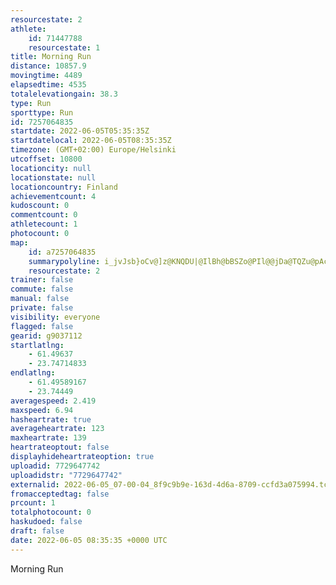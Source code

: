```yaml
---
resourcestate: 2
athlete:
    id: 71447788
    resourcestate: 1
title: Morning Run
distance: 10857.9
movingtime: 4489
elapsedtime: 4535
totalelevationgain: 38.3
type: Run
sporttype: Run
id: 7257064835
startdate: 2022-06-05T05:35:35Z
startdatelocal: 2022-06-05T08:35:35Z
timezone: (GMT+02:00) Europe/Helsinki
utcoffset: 10800
locationcity: null
locationstate: null
locationcountry: Finland
achievementcount: 4
kudoscount: 0
commentcount: 0
athletecount: 1
photocount: 0
map:
    id: a7257064835
    summarypolyline: i_jvJsb}oCv@]z@KNQDU|@IlBh@bBSZo@PIl@@jDa@TQZu@pAcAXC\UzAQ`Bg@lADVWVw@Da@Q{EAy@DyBGw@SkAJw@L_@NmC?_DKaDQeBDWPc@F_AOwB[k@u@QaC\DI{ATEQ@iAKa@g@_@q@M{AqAgA_@_Aw@e@kAaAaFUYiBw@k@w@UgAK}BMyF@oAGcCa@aIf@g@dAg@\]d@@j@^h@f@Zd@d@lAf@tG@`BRlC\~IT~@LlAp@rBfAjAdAr@n@GfBVbB[HE@[`@mAb@iBLSDc@FoFAsHMoJOuADsBpAmKLaDNQ^FFXHnBh@dC`@n@|@x@f@r@j@rAh@~Ad@vBRrBN|@lAzDxBrGx@~C\z@VjB|AhCX|G^lAf@xABhAGbBDhHX~Br@`CPhABbBD^ELEtBBz@Lv@DtBXhB\l@XzBf@rALtANf@l@v@TN^@~@YfALVMLe@AiBHe@xASr@eAh@iDNaCLc@^u@ZMb@v@LFl@_A|@c@t@{@Lc@b@sDXeA`@q@No@V}CX{AEqCl@Bj@\|AEj@s@hB{D^a@NkAEg@Q_@Ca@@kBSgDCeFSqEIm@O_@KQSGGmAS[wBAWPMn@Db@Zn@LlAk@|AMnA@`@Pf@B^EXDLLlDRx@OzFIr@ClAc@nCe@Eg@`@u@|BwB`FW^[|@o@l@KVQ|CSv@G~AM^{@jAYn@I\[nEm@rBg@\k@FYVQj@?~AOh@UBe@]y@R}@KUQKa@k@}@i@wCk@qBWa@]_CMgBSwADiDIsCiAcHMmN[u@W{@QqAGk@S{GIs@Y{@iAe@i@oBUc@mAyD]i@SeA_AsBm@cCe@sEaAiDy@eBk@i@oAmBW}A[eEQUWHKNIXCvAU`Dk@xC]`E@~ALtA?rBFzACrBDbBMzDBlFExAm@GI_@UI]FKh@TpP\tG?h@NXd@BRTJt@D|A@lAGvACnDUfAEf@NvA@pGDfALt@@bAa@lAq@nAeHbBeAEu@`@qA`@k@FWR_@Pk@?a@XQ\BdB[z@qAt@cAJy@^QlAH~@Ed@YZm@TMd@u@ZMb@Fv@TRJ`@NrHA^Fr@Pd@d@b@r@S^]PqA@i@I]QsEMs@Y{@_@Sa@F
    resourcestate: 2
trainer: false
commute: false
manual: false
private: false
visibility: everyone
flagged: false
gearid: g9037112
startlatlng:
    - 61.49637
    - 23.74714833
endlatlng:
    - 61.49589167
    - 23.74449
averagespeed: 2.419
maxspeed: 6.94
hasheartrate: true
averageheartrate: 123
maxheartrate: 139
heartrateoptout: false
displayhideheartrateoption: true
uploadid: 7729647742
uploadidstr: "7729647742"
externalid: 2022-06-05_07-00-04_8f9c9b9e-163d-4d6a-8709-ccfd3a075994.tcx
fromacceptedtag: false
prcount: 1
totalphotocount: 0
haskudoed: false
draft: false
date: 2022-06-05 08:35:35 +0000 UTC
---
```

Morning Run